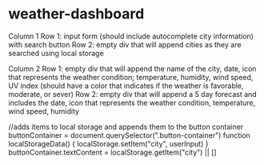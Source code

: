 # weather-dashboard

Column 1
    Row 1: input form (should include autocomplete city information) with search button
    Row 2: empty div that will append cities as they are searched using local storage

Column 2
    Row 1:  empty div that will append the name of the city, date, icon that represents the weather condition; temperature, humidity, wind speed, UV index (should have a color that indicates if the weather is favorable, moderate, or sever)
    Row 2: empty div that will append a 5 day forecast and includes the date, icon that represents the weather condition, temperature, wind speed, humidity 


//adds items to local storage and appends them to the button container
buttonContainer = document.querySelector(".button-container")
function localStorageData() {
    localStorage.setItem("city", userInput)
}
buttonContainer.textContent = localStorage.getItem("city") || []